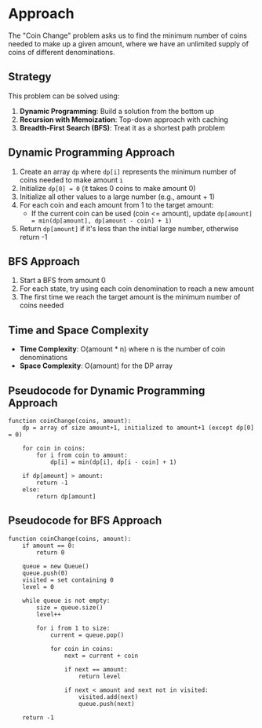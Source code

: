 # Approach

The "Coin Change" problem asks us to find the minimum number of coins needed to make up a given amount, where we have an unlimited supply of coins of different denominations.

## Strategy

This problem can be solved using:
1. **Dynamic Programming**: Build a solution from the bottom up
2. **Recursion with Memoization**: Top-down approach with caching
3. **Breadth-First Search (BFS)**: Treat it as a shortest path problem

## Dynamic Programming Approach
1. Create an array `dp` where `dp[i]` represents the minimum number of coins needed to make amount `i`
2. Initialize `dp[0] = 0` (it takes 0 coins to make amount 0)
3. Initialize all other values to a large number (e.g., amount + 1)
4. For each coin and each amount from 1 to the target amount:
   - If the current coin can be used (coin <= amount), update `dp[amount] = min(dp[amount], dp[amount - coin] + 1)`
5. Return `dp[amount]` if it's less than the initial large number, otherwise return -1

## BFS Approach
1. Start a BFS from amount 0
2. For each state, try using each coin denomination to reach a new amount
3. The first time we reach the target amount is the minimum number of coins needed

## Time and Space Complexity
- **Time Complexity**: O(amount * n) where n is the number of coin denominations
- **Space Complexity**: O(amount) for the DP array

## Pseudocode for Dynamic Programming Approach
```
function coinChange(coins, amount):
    dp = array of size amount+1, initialized to amount+1 (except dp[0] = 0)
    
    for coin in coins:
        for i from coin to amount:
            dp[i] = min(dp[i], dp[i - coin] + 1)
    
    if dp[amount] > amount:
        return -1
    else:
        return dp[amount]
```

## Pseudocode for BFS Approach
```
function coinChange(coins, amount):
    if amount == 0:
        return 0
    
    queue = new Queue()
    queue.push(0)
    visited = set containing 0
    level = 0
    
    while queue is not empty:
        size = queue.size()
        level++
        
        for i from 1 to size:
            current = queue.pop()
            
            for coin in coins:
                next = current + coin
                
                if next == amount:
                    return level
                
                if next < amount and next not in visited:
                    visited.add(next)
                    queue.push(next)
    
    return -1
```
